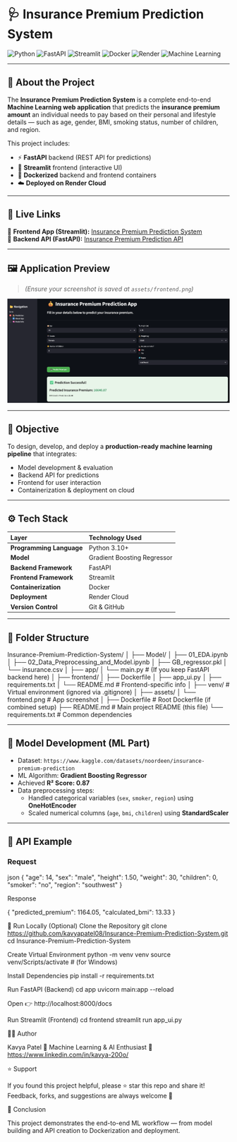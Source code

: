 # 🩺 Insurance Premium Prediction System

![Python](https://img.shields.io/badge/Python-3.10%2B-blue?logo=python)
![FastAPI](https://img.shields.io/badge/FastAPI-Backend-009688?logo=fastapi)
![Streamlit](https://img.shields.io/badge/Streamlit-Frontend-FF4B4B?logo=streamlit)
![Docker](https://img.shields.io/badge/Docker-Containerized-2496ED?logo=docker)
![Render](https://img.shields.io/badge/Deployed%20on-Render-46E3B7?logo=render)
![Machine Learning](https://img.shields.io/badge/Model-Gradient%20Boosting-yellow)

---

## 🧠 About the Project

The **Insurance Premium Prediction System** is a complete end-to-end **Machine Learning web application** that predicts the **insurance premium amount** an individual needs to pay based on their personal and lifestyle details — such as age, gender, BMI, smoking status, number of children, and region.

This project includes:
- ⚡ **FastAPI** backend (REST API for predictions)  
- 🎨 **Streamlit** frontend (interactive UI)  
- 🐳 **Dockerized** backend and frontend containers  
- ☁️ **Deployed on Render Cloud**

---

## 🚀 Live Links

🔹 **Frontend App (Streamlit):** [Insurance Premium Prediction System](https://insurance-premium-prediction-system.onrender.com/)  
🔹 **Backend API (FastAPI):** [Insurance Premium Prediction API](https://insurance-premium-prediction-api-2.onrender.com/predict)

---

## 🖼️ Application Preview

> *(Ensure your screenshot is saved at `assets/frontend.png`)*

![Insurance Premium Prediction App](assets/frontend.png)

---

## 🎯 Objective

To design, develop, and deploy a **production-ready machine learning pipeline** that integrates:
- Model development & evaluation  
- Backend API for predictions  
- Frontend for user interaction  
- Containerization & deployment on cloud  

---

## ⚙️ Tech Stack

| Layer | Technology Used |
|:------|:----------------|
| **Programming Language** | Python 3.10+ |
| **Model** | Gradient Boosting Regressor |
| **Backend Framework** | FastAPI |
| **Frontend Framework** | Streamlit |
| **Containerization** | Docker |
| **Deployment** | Render Cloud |
| **Version Control** | Git & GitHub |

---

## 🧩 Folder Structure

Insurance-Premium-Prediction-System/
│
├── Model/
│ ├── 01_EDA.ipynb
│ ├── 02_Data_Preprocessing_and_Model.ipynb
│ ├── GB_regressor.pkl
│ └── insurance.csv
│
├── app/
│ └── main.py # (If you keep FastAPI backend here)
│
├── frontend/
│ ├── Dockerfile
│ ├── app_ui.py
│ ├── requirements.txt
│ └── README.md # Frontend-specific info
│
├── venv/ # Virtual environment (ignored via .gitignore)
│
├── assets/
│ └── frontend.png # App screenshot
│
├── Dockerfile # Root Dockerfile (if combined setup)
├── README.md # Main project README (this file)
└── requirements.txt # Common dependencies

---

## 🧠 Model Development (ML Part)

- Dataset: `https://www.kaggle.com/datasets/noordeen/insurance-premium-prediction`  
- ML Algorithm: **Gradient Boosting Regressor**  
- Achieved **R² Score: 0.87**  
- Data preprocessing steps:
  - Handled categorical variables (`sex`, `smoker`, `region`) using **OneHotEncoder**
  - Scaled numerical columns (`age`, `bmi`, `children`) using **StandardScaler**

---

## 🔁 API Example

### Request
json
{
  "age": 14,
  "sex": "male",
  "height": 1.50,
  "weight": 30,
  "children": 0,
  "smoker": "no",
  "region": "southwest"
}

Response

{
  "predicted_premium": 1164.05,
  "calculated_bmi": 13.33
}

🧰 Run Locally (Optional)
Clone the Repository
git clone https://github.com/kavyapatel08/Insurance-Premium-Prediction-System.git
cd Insurance-Premium-Prediction-System

Create Virtual Environment
python -m venv venv
source venv/Scripts/activate      # (for Windows)

Install Dependencies
pip install -r requirements.txt

Run FastAPI (Backend)
cd app
uvicorn main:app --reload


Open 👉 http://localhost:8000/docs

Run Streamlit (Frontend)
cd frontend
streamlit run app_ui.py

👩‍💻 Author

Kavya Patel
💼 Machine Learning & AI Enthusiast
📧 https://www.linkedin.com/in/kavya-200o/

⭐ Support

If you found this project helpful, please ⭐ star this repo and share it!
Feedback, forks, and suggestions are always welcome 💬

🏁 Conclusion

This project demonstrates the end-to-end ML workflow — from model building and API creation to Dockerization and deployment.

